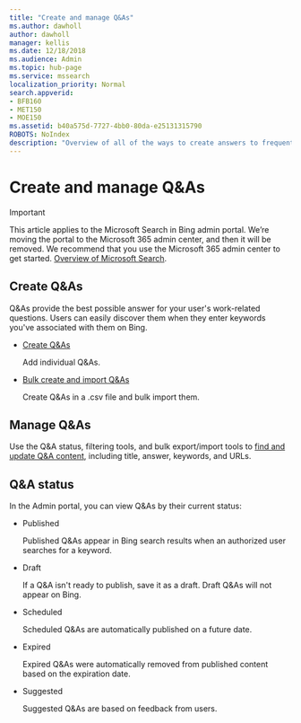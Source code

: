 ```yaml
---
title: "Create and manage Q&As"
ms.author: dawholl
author: dawholl
manager: kellis
ms.date: 12/18/2018
ms.audience: Admin
ms.topic: hub-page
ms.service: mssearch
localization_priority: Normal
search.appverid:
- BFB160
- MET150
- MOE150
ms.assetid: b40a575d-7727-4bb0-80da-e25131315790
ROBOTS: NoIndex
description: "Overview of all of the ways to create answers to frequently asked questions in the Microsoft Search Admin portal"
---
```


# Create and manage Q&As

> [!IMPORTANT]
> This article applies to the Microsoft Search in Bing admin portal. We’re moving the portal to the Microsoft 365 admin center, and then it will be removed. We recommend that you use the Microsoft 365 admin center to get started. [Overview of Microsoft Search](overview-microsoft-search.md).
    
## Create Q&As

Q&As provide the best possible answer for your user's work-related questions. Users can easily discover them when they enter keywords you've associated with them on Bing.
  
- [Create Q&As](create-qas.md)
    
    Add individual Q&As.
    
- [Bulk create and import Q&As](bulk-create-qas.md)
    
    Create Q&As in a .csv file and bulk import them.
    
## Manage Q&As

Use the Q&A status, filtering tools, and bulk export/import tools to [find and update Q&A content](manage-qas.md), including title, answer, keywords, and URLs.
  
## Q&A status

In the Admin portal, you can view Q&As by their current status:
  
- Published
    
    Published Q&As appear in Bing search results when an authorized user searches for a keyword.
    
- Draft
    
    If a Q&A isn't ready to publish, save it as a draft. Draft Q&As will not appear on Bing.
    
- Scheduled
    
    Scheduled Q&As are automatically published on a future date.
    
- Expired
    
    Expired Q&As were automatically removed from published content based on the expiration date.
    
- Suggested
    
    Suggested Q&As are based on feedback from users.

  

